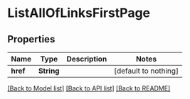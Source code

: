 # ListAllOfLinksFirstPage


## Properties
Name | Type | Description | Notes
------------ | ------------- | ------------- | -------------
**href** | **String** |  | [default to nothing]


[[Back to Model list]](../README.md#models) [[Back to API list]](../README.md#api-endpoints) [[Back to README]](../README.md)


